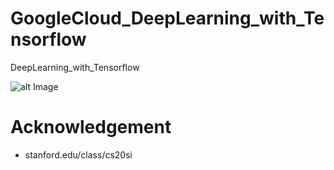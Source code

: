 # GoogleCloud_DeepLearning_with_Tensorflow

DeepLearning_with_Tensorflow

![alt Image](https://drive.google.com/drive/u/0/folders/1nAc1oKrwyBl2DVYVhd7XiyJpZR_lIpdr/Dataproc.png)


# Acknowledgement
- stanford.edu/class/cs20si

